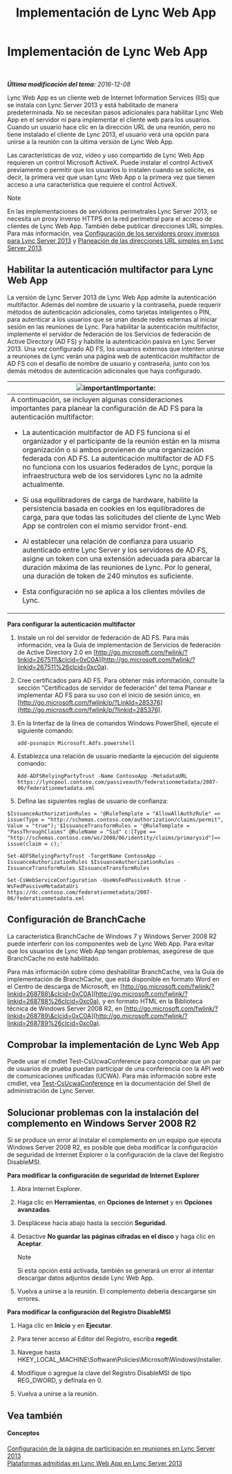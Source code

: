 ﻿---
title: Implementación de Lync Web App
TOCTitle: Implementación de Lync Web App
ms:assetid: b6301e98-051c-4e4b-8e10-ec922a8f508a
ms:mtpsurl: https://technet.microsoft.com/es-es/library/JJ205190(v=OCS.15)
ms:contentKeyID: 48276425
ms.date: 01/07/2017
mtps_version: v=OCS.15
ms.translationtype: HT
---

# Implementación de Lync Web App

 

_**Última modificación del tema:** 2016-12-08_

Lync Web App es un cliente web de Internet Information Services (IIS) que se instala con Lync Server 2013 y está habilitado de manera predeterminada. No se necesitan pasos adicionales para habilitar Lync Web App en el servidor ni para implementar el cliente web para los usuarios. Cuando un usuario hace clic en la dirección URL de una reunión, pero no tiene instalado el cliente de Lync 2013, el usuario verá una opción para unirse a la reunión con la última versión de Lync Web App.

Las características de voz, vídeo y uso compartido de Lync Web App requieren un control Microsoft ActiveX. Puede instalar el control ActiveX previamente o permitir que los usuarios lo instalen cuando se solicite, es decir, la primera vez que usan Lync Web App o la primera vez que tienen acceso a una característica que requiere el control ActiveX.


> [!NOTE]
> En las implementaciones de servidores perimetrales Lync Server 2013, se necesita un proxy inverso HTTPS en la red perimetral para el acceso de clientes de Lync Web App. También debe publicar direcciones URL simples. Para más información, vea <A href="lync-server-2013-setting-up-reverse-proxy-servers.md">Configuración de los servidores proxy inversos para Lync Server 2013</A> y <A href="lync-server-2013-planning-for-simple-urls.md">Planeación de las direcciones URL simples en Lync Server 2013</A>.



## Habilitar la autenticación multifactor para Lync Web App

La versión de Lync Server 2013 de Lync Web App admite la autenticación multifactor. Además del nombre de usuario y la contraseña, puede requerir métodos de autenticación adicionales, como tarjetas inteligentes o PIN, para autenticar a los usuarios que se unan desde redes externas al iniciar sesión en las reuniones de Lync. Para habilitar la autenticación multifactor, implemente el servidor de federación de los Servicios de federación de Active Directory (AD FS) y habilite la autenticación pasiva en Lync Server 2013. Una vez configurado AD FS, los usuarios externos que intenten unirse a reuniones de Lync verán una página web de autenticación multifactor de AD FS con el desafío de nombre de usuario y contraseña, junto con los demás métodos de autenticación adicionales que haya configurado.

<table>
<colgroup>
<col style="width: 100%" />
</colgroup>
<thead>
<tr class="header">
<th><img src="images/Gg425917.important(OCS.15).gif" title="important" alt="important" />Importante:</th>
</tr>
</thead>
<tbody>
<tr class="odd">
<td>A continuación, se incluyen algunas consideraciones importantes para planear la configuración de AD FS para la autenticación multifactor:
<ul>
<li><p>La autenticación multifactor de AD FS funciona si el organizador y el participante de la reunión están en la misma organización o si ambos provienen de una organización federada con AD FS. La autenticación multifactor de AD FS no funciona con los usuarios federados de Lync, porque la infraestructura web de los servidores Lync no la admite actualmente.</p></li>
<li><p>Si usa equilibradores de carga de hardware, habilite la persistencia basada en cookies en los equilibradores de carga, para que todas las solicitudes del cliente de Lync Web App se controlen con el mismo servidor front-end.</p></li>
<li><p>Al establecer una relación de confianza para usuario autenticado entre Lync Server y los servidores de AD FS, asigne un token con una extensión adecuada para abarcar la duración máxima de las reuniones de Lync. Por lo general, una duración de token de 240 minutos es suficiente.</p></li>
<li><p>Esta configuración no se aplica a los clientes móviles de Lync.</p></li>
</ul></td>
</tr>
</tbody>
</table>


**Para configurar la autenticación multifactor**

1.  Instale un rol del servidor de federación de AD FS. Para más información, vea la Guía de implementación de Servicios de federación de Active Directory 2.0 en [http://go.microsoft.com/fwlink/?linkid=267511\&clcid=0xC0A](http://go.microsoft.com/fwlink/?linkid=267511%26clcid=0xc0a).

2.  Cree certificados para AD FS. Para obtener más información, consulte la sección “Certificados de servidor de federación” del tema Planear e implementar AD FS para su uso con el inicio de sesión único, en [http://go.microsoft.com/fwlink/p/?LinkId=285376](http://go.microsoft.com/fwlink/p/?linkid=285376).

3.  En la Interfaz de la línea de comandos Windows PowerShell, ejecute el siguiente comando:
    
        add-pssnapin Microsoft.Adfs.powershell

4.  Establezca una relación de usuario mediante la ejecución del siguiente comando:
    
        Add-ADFSRelyingPartyTrust -Name ContosoApp -MetadataURL https://lyncpool.contoso.com/passiveauth/federationmetadata/2007-06/federationmetadata.xml

5.  Defina las siguientes reglas de usuario de confianza:
    
```
$IssuanceAuthorizationRules = '@RuleTemplate = "AllowAllAuthzRule" => issue(Type = "http://schemas.contoso.com/authorization/claims/permit", Value = "true");'$IssuanceTransformRules = '@RuleTemplate = "PassThroughClaims" @RuleName = "Sid" c:[Type == "http://schemas.contoso.com/ws/2008/06/identity/claims/primarysid"]=> issue(claim = c);'
```
```
Set-ADFSRelyingPartyTrust -TargetName ContosoApp -IssuanceAuthorizationRules $IssuanceAuthorizationRules -IssuanceTransformRules $IssuanceTransformRules
```    
```
Set-CsWebServiceConfiguration -UseWsFedPassiveAuth $true -WsFedPassiveMetadataUri https://dc.contoso.com/federationmetadata/2007-06/federationmetadata.xml
```

## Configuración de BranchCache

La característica BranchCache de Windows 7 y Windows Server 2008 R2 puede interferir con los componentes web de Lync Web App. Para evitar que los usuarios de Lync Web App tengan problemas, asegúrese de que BranchCache no esté habilitado.

Para más información sobre cómo deshabilitar BranchCache, vea la Guía de implementación de BranchCache, que está disponible en formato Word en el Centro de descarga de Microsoft, en [http://go.microsoft.com/fwlink/?linkid=268788\&clcid=0xC0A](http://go.microsoft.com/fwlink/?linkid=268788%26clcid=0xc0a), y en formato HTML en la Biblioteca técnica de Windows Server 2008 R2, en [http://go.microsoft.com/fwlink/?linkid=268789\&clcid=0xC0A](http://go.microsoft.com/fwlink/?linkid=268789%26clcid=0xc0a).

## Comprobar la implementación de Lync Web App

Puede usar el cmdlet Test-CsUcwaConference para comprobar que un par de usuarios de prueba puedan participar de una conferencia con la API web de comunicaciones unificadas (UCWA). Para más información sobre este cmdlet, vea [Test-CsUcwaConference](https://docs.microsoft.com/en-us/powershell/module/skype/Test-CsUcwaConference) en la documentación del Shell de administración de Lync Server.

## Solucionar problemas con la instalación del complemento en Windows Server 2008 R2

Si se produce un error al instalar el complemento en un equipo que ejecuta Windows Server 2008 R2, es posible que deba modificar la configuración de seguridad de Internet Explorer o la configuración de la clave del Registro DisableMSI.

**Para modificar la configuración de seguridad de Internet Explorer**

1.  Abra Internet Explorer.

2.  Haga clic en **Herramientas**, en **Opciones de Internet** y en **Opciones avanzadas**.

3.  Desplácese hacia abajo hasta la sección **Seguridad**.

4.  Desactive **No guardar las páginas cifradas en el disco** y haga clic en **Aceptar**.
    

    > [!NOTE]
    > Si esta opción está activada, también se generará un error al intentar descargar datos adjuntos desde Lync Web App.



5.  Vuelva a unirse a la reunión. El complemento debería descargarse sin errores.

**Para modificar la configuración del Registro DisableMSI**

1.  Haga clic en **Inicio** y en **Ejecutar**.

2.  Para tener acceso al Editor del Registro, escriba **regedit**.

3.  Navegue hasta HKEY\_LOCAL\_MACHINE\\Software\\Policies\\Microsoft\\Windows\\Installer.

4.  Modifique o agregue la clave del Registro DisableMSI de tipo REG\_DWORD, y defínala en 0.

5.  Vuelva a unirse a la reunión.

## Vea también

#### Conceptos

[Configuración de la página de participación en reuniones en Lync Server 2013](lync-server-2013-configuring-the-meeting-join-page.md)  
[Plataformas admitidas en Lync Web App en Lync Server 2013](lync-server-2013-lync-web-app-supported-platforms.md)

